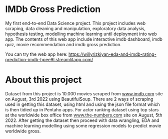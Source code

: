 # IMDb Gross Prediction
My first end-to-end Data Science project. This project includes web scraping, data cleaning and manipulation, exploratory data analysis, hypothesis testing, modelling machine learning until deployment into web app.
The contents of this web app include interactive imdb dashboard, imdb quiz, movie recommendation and imdb gross prediction.

You can try the web app here: https://willyrizkiyan-eda-and-imdb-rating-prediction-imdb-hpee9l.streamlitapp.com/

# About this project
Dataset from this project is 10.000 movies scraped from www.imdb.com site on August, 3rd 2022 using BeautifulSoup. There are 2 ways of scraping used in getting this dataset, using html and using the json file format which is then tidied up in Pentaho apps. For actor ranking dataset using top stars at the worldwide box office from www.the-numbers.com site on August, 5th 2022. After getting the dataset then proceed with data wrangling, EDA and machine learning modelling using some regression models to predict movie worldwide gross.
